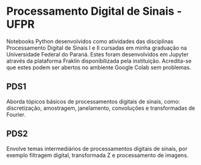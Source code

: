 # Processamento Digital de Sinais - UFPR

Notebooks Python desenvolvidos como atividades das disciplinas Processamento Digital de Sinais I e II cursadas em minha graduação na Universidade Federal do Paraná. Estes foram desenvolvidos em Jupyter através da plataforma Fraklin disponibilizada pela instituição. Acredita-se que estes podem ser abertos no ambiente Google Colab sem problemas.

## PDS1

Aborda tópicos básicos de processamentos digitais de sinais, como: discretização, amostragem, janelamento, convoluções e transformadas de Fourier.

## PDS2

Envolve temas intermediários de processamentos digitais de sinais, por exemplo filtragem digital, transformada Z e processamento de imagens. 
